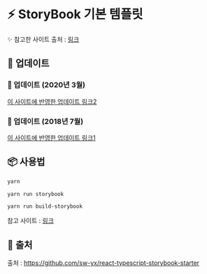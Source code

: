 # **:zap: StoryBook 기본 템플릿**
:sparkles: 참고한 사이트 출처 : <a href="https://dev.to/swyx/quick-guide-to-setup-your-react--typescript-storybook-design-system-1c51">링크</a>

## **:volcano: 업데이트**
### **:volcano: 업데이트 (2020년 3월)**

[이 사이트에 반영한 업데이트 링크2](https://github.com/sw-yx/react-typescript-storybook-starter/pull/4)

### **:volcano: 업데이트 (2018년 7월)**

[이 사이트에 반영한 업데이트 링크1](https://github.com/sw-yx/react-typescript-storybook-starter/pull/1)

## **📦 사용법**

```bash
yarn

yarn run storybook
```

```bash
yarn run build-storybook
```

참고 사이트 : [링크](https://github.com/storybooks/storybook/pull/3361#issuecomment-379010961)
## **:paperclip: 출처**
출처 : https://github.com/sw-yx/react-typescript-storybook-starter